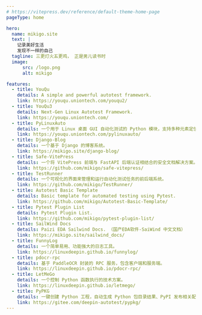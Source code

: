 ```yaml
---
# https://vitepress.dev/reference/default-theme-home-page
pageType: home

hero:
  name: mikigo.site
  text: |
    记录美好生活
    发现不一样的自己
  tagline: 三更灯火五更鸡， 正是男儿读书时
  image:
      src: /logo.png
      alt: mikigo

features:
  - title: YouQu
    details: A simple and powerful autotest framework.
    link: https://youqu.uniontech.com/youqu2/
  - title: YouQu3
    details: Next-Gen Linux Autotest Framework.
    link: https://youqu.uniontech.com/
  - title: PyLinuxAuto
    details: 一个用于 Linux 桌面 GUI 自动化测试的 Python 模块，支持多种元素定位方法和键鼠操作。
    link: https://youqu.uniontech.com/pylinuxauto/
  - title: Django-Blog
    details: 一个基于 Django 的博客系统。
    link: https://mikigo.site/django-blog/
  - title: Safe-VitePress
    details: 一个将 VitePress 前端与 FastAPI 后端认证相结合的安全文档解决方案。
    link: https://github.com/mikigo/safe-vitepress/
  - title: TestRunner
    details: 一个可视化的界面来管理和运行自动化测试任务的前后端系统。
    link: https://github.com/mikigo/TestRunner/
  - title: Autotest Basic Template
    details: Basic template for automated testing using Pytest.
    link: https://github.com/mikigo/Autotest-Basic-Template/
  - title: Pytest Plugin List
    details: Pytest Plugin List.
    link: https://github.com/mikigo/pytest-plugin-list/
  - title: SailWind Docs
    details: Paizi EDA Sailwind Docs. （国产EDA软件-SaiWind 中文文档）
    link: https://mikigo.site/sailwind_docs/
  - title: FunnyLog
    details: 一个简单易用、功能强大的日志工具。
    link: https://linuxdeepin.github.io/funnylog/
  - title: pdocr-rpc
    details: 基于 PaddleOCR 封装的 RPC 服务，包含客户端和服务端。
    link: https://linuxdeepin.github.io/pdocr-rpc/
  - title: LetMeGo
    details: 一个控制 Python 函数执行的技术方案。
    link: https://linuxdeepin.github.io/letmego/
  - title: PyPKG
    details: 一键创建 Python 工程，自动生成 Python 包目录结果、PyPI 发布相关配置文件，支持一键发布。
    link: https://gitee.com/deepin-autotest/pypkg/
---
```

